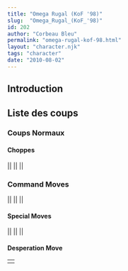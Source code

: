 ```yaml
---
title: "Omega Rugal (KoF '98)"
slug:  "Omega_Rugal_(KoF_'98)"
id: 202
author: "Corbeau Bleu"
permalink: "omega-rugal-kof-98.html"
layout: "character.njk"
tags: "character"
date: "2010-08-02"
---
```


## Introduction

## Liste des coups

### Coups Normaux

#### Choppes

||
||
||

### Command Moves

||
||
||

#### Special Moves

||
||
||

#### Desperation Move

|     |
|-----|
|     |
